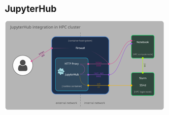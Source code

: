 # JupyterHub

![JupyterHub integration in HPC cluster](jupyterhub-diagram.png "JupyterHub integration in HPC cluster")


